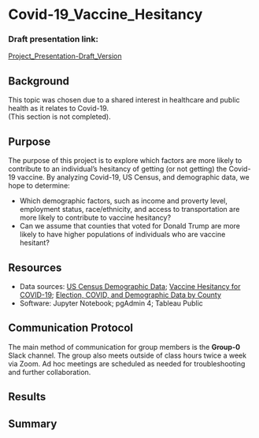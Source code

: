 # Covid-19_Vaccine_Hesitancy

### Draft presentation link: 
[Project_Presentation-Draft_Version](https://docs.google.com/presentation/d/10iqx7s8fsEXmWn9LjPyQ8yCpLilgcIdqZBfQSx1DNV8/edit?usp=sharing)

## Background
This topic was chosen due to a shared interest in healthcare and public health as it relates to Covid-19.
<br>
(This section is not completed).

## Purpose
The purpose of this project is to explore which factors are more likely to contribute to an individual’s hesitancy of getting (or not getting) the Covid-19 vaccine. By analyzing Covid-19, US Census, and demographic data, we hope to determine:
<br>
- Which demographic factors, such as income and proverty level, employment status, race/ethnicity, and access to transportation are more likely to contribute to vaccine hesitancy?
- Can we assume that counties that voted for Donald Trump are more likely to have higher populations of individuals who are vaccine hesitant?

## Resources
- Data sources: [US Census Demographic Data](https://www.kaggle.com/muonneutrino/us-census-demographic-data?select=acs2017_county_data.csv); [Vaccine Hesitancy for COVID-19](https://data.cdc.gov/Vaccinations/Vaccine-Hesitancy-for-COVID-19-County-and-local-es/q9mh-h2tw); [Election, COVID, and Demographic Data by County](https://www.kaggle.com/etsc9287/2020-general-election-polls)
- Software: Jupyter Notebook; pgAdmin 4; Tableau Public

## Communication Protocol
The main method of communication for group members is the <b>Group-0</b> Slack channel. The group also meets outside of class hours twice a week via Zoom. Ad hoc meetings are scheduled as needed for troubleshooting and further collaboration.

## Results

## Summary
